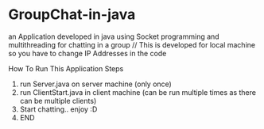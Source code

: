 # GroupChat-in-java
an Application developed in java using Socket programming and multithreading for chatting in a group
// This is developed for local machine so you have to change IP Addresses in the code

How To Run This Application Steps
1) run Server.java on server machine (only once)
2) run ClientStart.java in client machine (can be run multiple times as there can be multiple clients)
3) Start chatting.. enjoy :D
4) END
